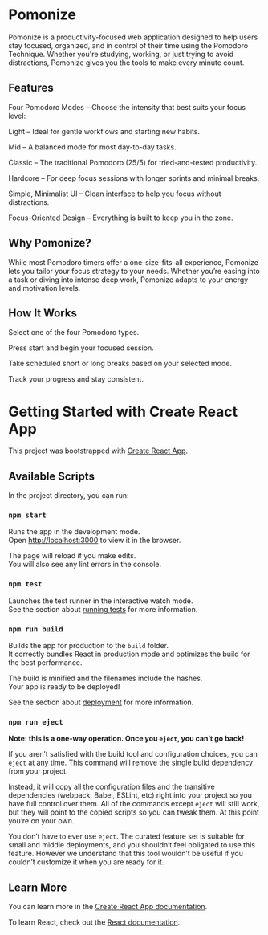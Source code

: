 # Pomonize
Pomonize is a productivity-focused web application designed to help users stay focused, organized, and in control of their time using the Pomodoro Technique. Whether you're studying, working, or just trying to avoid distractions, Pomonize gives you the tools to make every minute count.

## Features
Four Pomodoro Modes – Choose the intensity that best suits your focus level:

Light – Ideal for gentle workflows and starting new habits.

Mid – A balanced mode for most day-to-day tasks.

Classic – The traditional Pomodoro (25/5) for tried-and-tested productivity.

Hardcore – For deep focus sessions with longer sprints and minimal breaks.

Simple, Minimalist UI – Clean interface to help you focus without distractions.

Focus-Oriented Design – Everything is built to keep you in the zone.

## Why Pomonize?
While most Pomodoro timers offer a one-size-fits-all experience, Pomonize lets you tailor your focus strategy to your needs. Whether you’re easing into a task or diving into intense deep work, Pomonize adapts to your energy and motivation levels.

## How It Works
Select one of the four Pomodoro types.

Press start and begin your focused session.

Take scheduled short or long breaks based on your selected mode.

Track your progress and stay consistent.

# Getting Started with Create React App

This project was bootstrapped with [Create React App](https://github.com/facebook/create-react-app).

## Available Scripts

In the project directory, you can run:

### `npm start`

Runs the app in the development mode.\
Open [http://localhost:3000](http://localhost:3000) to view it in the browser.

The page will reload if you make edits.\
You will also see any lint errors in the console.

### `npm test`

Launches the test runner in the interactive watch mode.\
See the section about [running tests](https://facebook.github.io/create-react-app/docs/running-tests) for more information.

### `npm run build`

Builds the app for production to the `build` folder.\
It correctly bundles React in production mode and optimizes the build for the best performance.

The build is minified and the filenames include the hashes.\
Your app is ready to be deployed!

See the section about [deployment](https://facebook.github.io/create-react-app/docs/deployment) for more information.

### `npm run eject`

**Note: this is a one-way operation. Once you `eject`, you can’t go back!**

If you aren’t satisfied with the build tool and configuration choices, you can `eject` at any time. This command will remove the single build dependency from your project.

Instead, it will copy all the configuration files and the transitive dependencies (webpack, Babel, ESLint, etc) right into your project so you have full control over them. All of the commands except `eject` will still work, but they will point to the copied scripts so you can tweak them. At this point you’re on your own.

You don’t have to ever use `eject`. The curated feature set is suitable for small and middle deployments, and you shouldn’t feel obligated to use this feature. However we understand that this tool wouldn’t be useful if you couldn’t customize it when you are ready for it.

## Learn More

You can learn more in the [Create React App documentation](https://facebook.github.io/create-react-app/docs/getting-started).

To learn React, check out the [React documentation](https://reactjs.org/).
